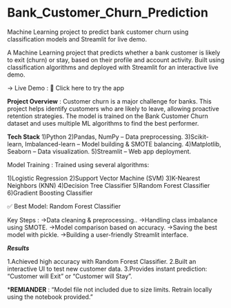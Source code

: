 # Bank_Customer_Churn_Prediction
Machine Learning project to predict bank customer churn using classification models and Streamlit for live demo.

A Machine Learning project that predicts whether a bank customer is likely to exit (churn) or stay, based on their profile and account activity.
Built using classification algorithms and deployed with Streamlit for an interactive live demo.

-> Live Demo : 🔗 Click here to try the app

 **Project Overview** :  Customer churn is a major challenge for banks. This project helps identify customers who are likely to leave, allowing proactive retention strategies.
                         The model is trained on the Bank Customer Churn dataset and uses multiple ML algorithms to find the best performer.

**Tech Stack**
1)Python
2)Pandas, NumPy – Data preprocessing.
3)Scikit-learn, Imbalanced-learn – Model building & SMOTE balancing.
4)Matplotlib, Seaborn – Data visualization.
5)Streamlit – Web app deployment.

 Model Training : Trained using several algorithms:

1)Logistic Regression
2)Support Vector Machine (SVM)
3)K-Nearest Neighbors (KNN)
4)Decision Tree Classifier
5)Random Forest Classifier
6)Gradient Boosting Classifier

✅ Best Model: Random Forest Classifier

 Key Steps :
->Data cleaning & preprocessing..
->Handling class imbalance using SMOTE.
->Model comparison based on accuracy.
->Saving the best model with pickle.
->Building a user-friendly Streamlit interface.

***Results***

1.Achieved high accuracy with Random Forest Classifier.
2.Built an interactive UI to test new customer data.
3.Provides instant prediction: “Customer will Exit” or “Customer will Stay”.

***REMIANDER** : “Model file not included due to size limits. Retrain locally using the notebook provided.”
